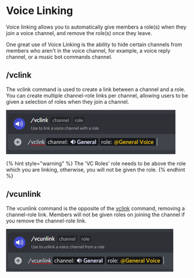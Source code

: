 # Voice Linking

Voice linking allows you to automatically give members a role(s) when they join a voice channel, and remove the role(s) once they leave.&#x20;

One great use of Voice Linking is the ability to hide certain channels from members who aren't in the voice channel, for example, a voice reply channel, or a music bot commands channel.

## /vclink

The vclink command is used to create a link between a channel and a role. You can create multiple channel-role links per channel, allowing users to be given a selection of roles when they join a channel.

![vclink command](<../../.gitbook/assets/image (14).png>)

{% hint style="warning" %}
The 'VC Roles' role needs to be above the role which you are linking, otherwise, you will not be given the role.
{% endhint %}

## /vcunlink

The vcunlink command is the opposite of the [vclink](voice-linking.md#vclink) command, removing a channel-role link. Members will not be given roles on joining the channel if you remove the channel-role link.

![vcunlink command](<../../.gitbook/assets/image (15).png>)
